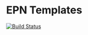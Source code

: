 # EPN Templates

[![Build Status](https://travis-ci.org/sestrella/epn-templates.svg?branch=master)](https://travis-ci.org/sestrella/epn-templates)
